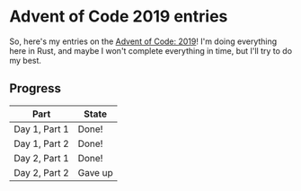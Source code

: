 # Advent of Code 2019 entries

So, here's my entries on the [Advent of Code: 2019](https://adventofcode.com/2019/)!
I'm doing everything here in Rust, and maybe I won't complete everything in time, but I'll try to do my best.

## Progress

| Part          | State |
|---------------|-------|
| Day 1, Part 1 | Done! |
| Day 1, Part 2 | Done! |
| Day 2, Part 1 | Done! |
| Day 2, Part 2 | Gave up |

